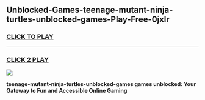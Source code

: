 
## Unblocked-Games-teenage-mutant-ninja-turtles-unblocked-games-Play-Free-0jxlr
<h3>
<a href="https://premium76.site?title=teenage-mutant-ninja-turtles-unblocked-games&ref=10A">CLICK TO PLAY</a></h3>
<hr>

<h3>
<a href="https://premium76.site?title=teenage-mutant-ninja-turtles-unblocked-games&ref=10A">CLICK 2 PLAY</a>
  
</h3>

<a href="https://premium76.site?title=teenage-mutant-ninja-turtles-unblocked-games&ref=10A"><img src="https://clearcache.store/games.png"></a>


**teenage-mutant-ninja-turtles-unblocked-games games unblocked: Your Gateway to Fun and Accessible Online Gaming**

